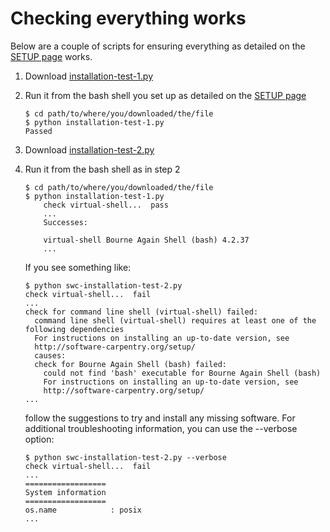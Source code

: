---
---

# Checking everything works

Below are a couple of scripts for ensuring everything as detailed on the [SETUP page](../../SETUP/setup) works.

1.  Download [installation-test-1.py](https://github.com/Chris35Wills/Chris35Wills.github.io/blob/master/courses/Setup_check/installation-test-1.py)

2.  Run it from the bash shell you set up as detailed on the [SETUP page](../../SETUP/setup)

	```
	$ cd path/to/where/you/downloaded/the/file
	$ python installation-test-1.py
	Passed
	```

3.  Download [installation-test-2.py](https://github.com/Chris35Wills/Chris35Wills.github.io/blob/master/courses/Setup_check/installation-test-2.py)

4.  Run it from the bash shell as in step 2

	```
	$ cd path/to/where/you/downloaded/the/file
	$ python installation-test-1.py
		check virtual-shell...  pass
		...
		Successes:

		virtual-shell Bourne Again Shell (bash) 4.2.37
		...
	```

	  If you see something like:

	```
	$ python swc-installation-test-2.py
	check virtual-shell...  fail
	...
	check for command line shell (virtual-shell) failed:
	  command line shell (virtual-shell) requires at least one of the following dependencies
	  For instructions on installing an up-to-date version, see
	  http://software-carpentry.org/setup/
	  causes:
	  check for Bourne Again Shell (bash) failed:
	    could not find 'bash' executable for Bourne Again Shell (bash)
	    For instructions on installing an up-to-date version, see
	    http://software-carpentry.org/setup/
	...
	```

	follow the suggestions to try and install any missing software. For additional troubleshooting information, you can use the --verbose option:

	```
	$ python swc-installation-test-2.py --verbose
	check virtual-shell...  fail
	...
	==================
	System information
	==================
	os.name            : posix
	...
	```